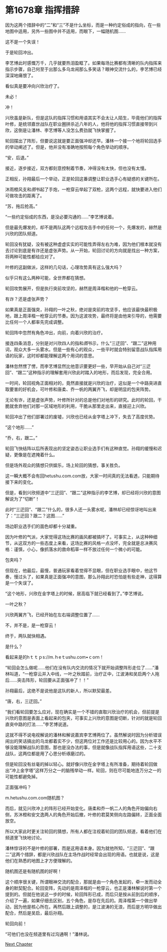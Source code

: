 # 第1678章 指挥措辞

因为这两个措辞中的“二”和“三”不是什么坐标，而是一种约定俗成的指向，在一些地图中适用，另外一些图中并不适用，而眼下，一幅随机图……

这不是一个失误！

于是轮回冲出。

李艺博此时感慨万千，几乎就要热泪盈眶了。如果每场比赛都有清晰的队内指挥来指示步骤，自己何至于出那么多乌龙闹那么多笑话？眼神交流什么的，李艺博已经深深地痛恨了。

看似真是要冲向兴欣治疗了。

未必！

冲！

兴欣虽是新队，但是这队的指挥习惯和用语其实不会太让人陌生，毕竟他们的指挥叶修，是统领嘉世战队在职业圈拼杀近八年的人，他将他的指挥习惯直接带到兴欣，这倒是让潘林、李艺博等人没怎么费劲就飞快掌握了。

轮回摆出了阵形，但要说这就是要正面强冲却还早。潘林一个接一个地将轮回选手的举动阐述了。但是，他并没有准确地按照每个角色举动的顺序。

“安，后退。”

接近，逐步接近，双方都刻意控制着节奏，冲得没有太快，但也没有太慢。

正相反，孙翔最后一个举动，正是轮回这番调整让职业选手心有疑惑的关键所在。

沐雨橙风支和*图*书起了手炮，一枪穿云举起了双枪，这两个远程，就快要进入他们可做攻击的距离了。

“苏，拖后抢高。”

“一些约定俗成的东西，是没必要沟通的……”李艺博说着。

但是最先爆发的，却不是两队这两个远程攻击手中的任何一个，先爆发的，赫然是兴欣的团队频道。

轮回没有犹疑，没有被这种虚虚实实的可能性弄得左右为难，因为他们根本就没有去讨论到底是有诈还是虚张声势。从一开始，轮回讨论的方向就是找出一种方案，将两种可能性都给应对了。

叶修的这副做派，这样的几句话，心理攻势真有这么强大吗？

似乎只有这么两种可能，全世界都在猜想。

轮回攻势展开，但是执行突前攻坚的，赫然是周泽楷和他的一枪穿云。

有诈？还是虚张声势？

如果真是正面强突，孙翔的一叶之秋，绝对是突前的攻坚手，他应该最快最积极地，跟上周泽楷一枪穿云的节奏。因为这波攻势，最终将是由他来引导的，他需要比任何一个人都率先完成调整。

轮回阵中忽然有角色冲出，向前，向着兴欣的治疗。

接连四条消息，分别是对兴欣四人的指和*图*书示，什么“三迂回”、“跟二”这种用词，观众大多一头雾水。但是一些有心的观众，一些平时就会特别留意战队指挥用语的玩家，这时却都能理解这两个用词的意思。

潘林忽然愣了愣，而李艺博显然比他意识要更好一些，早开始从自己对“三迂回”、“跟二”这种指示的理解套用兴欣此时踏入的地形，而后发现，完全合用。

一时间，轮回视角正面相对的，竟然直接就是兴欣的治疗，这似是一个中路突进直取要害的好机会，可叶修和唐柔、乔一帆的两翼齐飞，却是明显的包夹阵势。

无论有诈，还是虚张声势，叶修所针对的总是他们对地形的研究。此时的轮回，干脆就舍弃他们对那一区域地形的利用，干脆从那里走出来，直接迎上兴欣。

轮回冲出了他们部署过的废墟，兴欣也已经从金字塔上冲下，失去了高度优势。

“这个地形……”

“乔，右，跟二。”

轮回飞快结阵以后所表现出的坚定姿态让职业选手们有这种直觉。孙翔的缓慢和迟疑，更像是在遮掩着什么。

但是场外观众的猜想只供娱乐，场上轮回的猜想，事关胜负。

这一瞬大概不会有回hetushu.com.com放，大家一时间真的无法看透，只能期待接下来的变化。

但是，看到兴欣频道中“三迂回”、“跟二”这种指示的李艺博，却已经将兴欣的意图解说为了“切断”！

此时“三迂回”、“跟二”什么的，很多人还一头雾水呢，潘林却已经惊讶地叫出来了：“三迂回？跟二？这图……”

场边职业选手们的面色却都十分凝重。

因为叶修的气派，大家觉得这场比赛的画风都被搞坏了。可事实上，从这种种细节，从这双方的一些态度上来看，这场比赛的风格一点没坏，完全就是总决赛风格：谨慎，小心，像抓落水的救命稻草一样不放过任何一个微小的可能。

包夹吗？

但现在，他最后，最慢，普通玩家看着觉得不显眼，但在职业选手眼中，他这节奏，慢过头了，如果真是正面强冲的意图，那么孙翔此时恐怕是有些走神，这得算是一个失误了。

“这个地形，兴欣在金字塔上的时候，居高临下就已经看到了。”李艺博说。

一叶之秋？

兴欣两翼齐飞，已经开始在左右端调整位置了……

不，并不是，是一枪穿云！

终于，两队就快相遇。

是什么？

看起来是的hｔｔｐs://m.ｈeｔushu.com•ｃoｍ！

“轮回会怎么做呢……他们在没有队内交流的情况下就开始调整阵形走位了……”潘林叫道，“一枪穿云并入中线，一叶之秋踏前，治疗正中，江波涛和吴启两个人拖后……突击阵形，轮回要从正面强冲了！！”

孙翔最后，这绝不是说他是这队的新人，所以默契最差。

“唐，右，三迂回。”

“我们看轮回要怎么应对，现在确实是一个不错的直取兴欣治疗的机会，但前提是兴欣的意图是表面上看起来的包夹，可事实上兴欣的意图是切断，针对的就是轮回直突中路的打法……”李艺博说道。

这就不得不说电视解说的潘林和解说嘉宾李艺博两位了。虽然解说时因为分析错误闹出的笑话搞出的乌龙都着实不少，但这两位对工作还是比较用心的。因为水平不够没能理解战队的意图，那也是没办法的事，但是就像战队指挥用语这些，二十支战队，这两位都是用了心思分析琢磨过的。

但是轮回没有丝毫的掉以轻心。就好像兴欣在金字塔上有所准备，期待着轮回做出“冲上金字塔”这样万分之一的脑残举动一样。轮回，则在尽可能地连万分之一的可能性都避免掉。

正面强冲吗？

m.hetushu.com.com随机图？

而后，就见兴欣冲上的阵形已经开始变化。唐柔和乔一帆二人的角色开始偏向右侧，苏沐橙和安文逸两人的角色开始后撤，叶修的君莫笑侧向左路偏转，正面全面放空。

所以大家此时更关注轮回的猜想，所有人都在注视着轮回的团队频道，看着他们在频道里飞快地讨论。

潘林惊讶的不是叶修的部署，而是这用语本身。因为就他所知，“三迂回”、“跟二”这两个措辞，都是兴欣战队在主场作战时经常会出现的用语。也就是说，这是他们在熟悉的地图上才方便理解的。

随机图还是有随机图的好啊！

这个顺序很关键，所谓眼神交流的配合，那就是由一个角色发起的，牵一发而动全身的默契配合。轮回变阵，先动的是周泽楷的一枪穿云，也正是潘林解说时第一个提到的。但就在他说这一步的时候，轮回阵形已成，而后只是按从前到后的顺序，介绍了一遍，如果仔细去区别，五个角色，是存在先后的。周泽楷第一个做出举动，因为他是核心所在。再然后跟上调整的，是江波涛的无浪，而后是方明华做出配合，然后是吴启，最后孙翔。

轮回向前！

“可他们也没在频道里有过沟通啊！”潘林说。



[Next Chapter](%E7%AC%AC1679%E7%AB%A0%20%E6%89%93%E6%96%AD.md)
